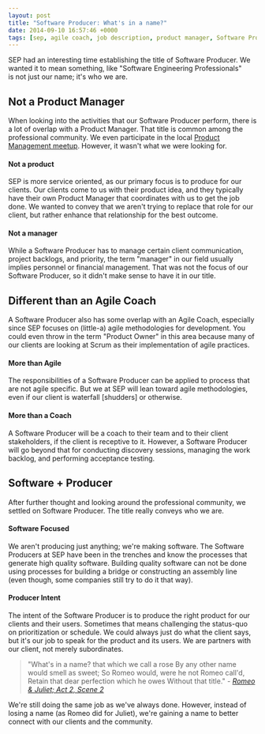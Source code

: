 ```yaml
---
layout: post
title: "Software Producer: What's in a name?"
date: 2014-09-10 16:57:46 +0000
tags: [sep, agile coach, job description, product manager, Software Producer]
---
```

SEP had an interesting time establishing the title of Software Producer. We wanted it to mean something, like "Software Engineering Professionals" is not just our name; it's who we are.
<h2>Not a Product Manager</h2>
When looking into the activities that our Software Producer perform, there is a lot of overlap with a Product Manager. That title is common among the professional community. We even participate in the local <a title="Indy Product Management Meetup" href="http://www.meetup.com/Indy-Product-Management/">Product Management meetup</a>. However, it wasn't what we were looking for.
<h4>Not a product</h4>
SEP is more service oriented, as our primary focus is to produce for our clients. Our clients come to us with their product idea, and they typically have their own Product Manager that coordinates with us to get the job done. We wanted to convey that we aren't trying to replace that role for our client, but rather enhance that relationship for the best outcome.
<h4>Not a manager</h4>
While a Software Producer has to manage certain client communication, project backlogs, and priority, the term "manager" in our field usually implies personnel or financial management. That was not the focus of our Software Producer, so it didn't make sense to have it in our title.
<h2>Different than an Agile Coach</h2>
A Software Producer also has some overlap with an Agile Coach, especially since SEP focuses on (little-a) agile methodologies for development. You could even throw in the term "Product Owner" in this area because many of our clients are looking at Scrum as their implementation of agile practices.
<h4>More than Agile</h4>
The responsibilities of a Software Producer can be applied to process that are not agile specific. But we at SEP will lean toward agile methodologies, even if our client is waterfall [shudders] or otherwise.
<h4>More than a Coach</h4>
A Software Producer will be a coach to their team and to their client stakeholders, if the client is receptive to it. However, a Software Producer will go beyond that for conducting discovery sessions, managing the work backlog, and performing acceptance testing.
<h2>Software + Producer</h2>
After further thought and looking around the professional community, we settled on Software Producer. The title really conveys who we are.
<h4>Software Focused</h4>
We aren't producing just anything; we're making software. The Software Producers at SEP have been in the trenches and know the processes that generate high quality software. Building quality software can not be done using processes for building a bridge or constructing an assembly line (even though, some companies still try to do it that way).
<h4>Producer Intent</h4>
The intent of the Software Producer is to produce the right product for our clients and their users. Sometimes that means challenging the status-quo on prioritization or schedule. We could always just do what the client says, but it's our job to speak for the product and its users. We are partners with our client, not merely subordinates.
<blockquote>"What's in a name? that which we call a rose
By any other name would smell as sweet;
So Romeo would, were he not Romeo call'd,
Retain that dear perfection which he owes
Without that title."
<em>- <a title="Shakespeare Public Domain" href="http://shakespeare.mit.edu/romeo_juliet/romeo_juliet.2.2.html">Romeo &amp; Juliet; Act 2, Scene 2</a></em></blockquote>
We're still doing the same job as we've always done. However, instead of losing a name (as Romeo did for Juliet), we're gaining a name to better connect with our clients and the community.
